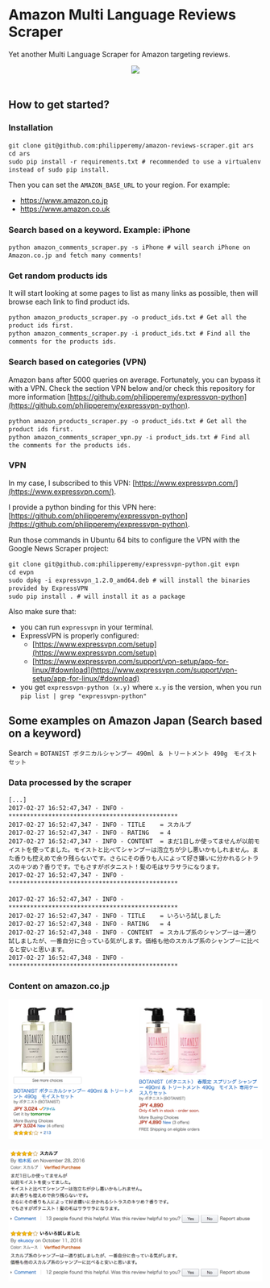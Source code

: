 # Amazon Multi Language Reviews Scraper 

Yet another Multi Language Scraper for Amazon targeting reviews.
<br/>
<div align="center">
  <img src="http://static1.businessinsider.com/image/539f3ffbecad044276726c01-960/amazon-com-logo.jpg" width="200"><br><br>
</div>

## How to get started?

### Installation
```
git clone git@github.com:philipperemy/amazon-reviews-scraper.git ars
cd ars
sudo pip install -r requirements.txt # recommended to use a virtualenv instead of sudo pip install.
```

Then you can set the `AMAZON_BASE_URL` to your region. For example:
- https://www.amazon.co.jp
- https://www.amazon.co.uk

### Search based on a keyword. Example: iPhone
```
python amazon_comments_scraper.py -s iPhone # will search iPhone on Amazon.co.jp and fetch many comments!
```

### Get random products ids

It will start looking at some pages to list as many links as possible, then will browse each link to find product ids.

```
python amazon_products_scraper.py -o product_ids.txt # Get all the product ids first.
python amazon_comments_scraper.py -i product_ids.txt # Find all the comments for the products ids.
```

### Search based on categories (VPN)
Amazon bans after 5000 queries on average. Fortunately, you can bypass it with a VPN. Check the section VPN below and/or check this repository for more information [https://github.com/philipperemy/expressvpn-python](https://github.com/philipperemy/expressvpn-python).
```
python amazon_products_scraper.py -o product_ids.txt # Get all the product ids first.
python amazon_comments_scraper_vpn.py -i product_ids.txt # Find all the comments for the products ids.
```

### VPN

In my case, I subscribed to this VPN: [https://www.expressvpn.com/](https://www.expressvpn.com/).

I provide a python binding for this VPN here: [https://github.com/philipperemy/expressvpn-python](https://github.com/philipperemy/expressvpn-python).

Run those commands in Ubuntu 64 bits to configure the VPN with the Google News Scraper project:
```
git clone git@github.com:philipperemy/expressvpn-python.git evpn
cd evpn
sudo dpkg -i expressvpn_1.2.0_amd64.deb # will install the binaries provided by ExpressVPN
sudo pip install . # will install it as a package
```

Also make sure that:
- you can run `expressvpn` in your terminal.
- ExpressVPN is properly configured:
    - [https://www.expressvpn.com/setup](https://www.expressvpn.com/setup) 
    - [https://www.expressvpn.com/support/vpn-setup/app-for-linux/#download](https://www.expressvpn.com/support/vpn-setup/app-for-linux/#download)
- you get `expressvpn-python (x.y)` where `x.y` is the version, when you run `pip list | grep "expressvpn-python"`



## Some examples on Amazon Japan (Search based on a keyword)

Search = `BOTANIST ボタニカルシャンプー 490ml ＆ トリートメント 490g　モイストセット`

### Data processed by the scraper
```
[...]
2017-02-27 16:52:47,347 - INFO - ***********************************************
2017-02-27 16:52:47,347 - INFO - TITLE    = スカルプ
2017-02-27 16:52:47,347 - INFO - RATING   = 4
2017-02-27 16:52:47,347 - INFO - CONTENT  = まだ1日しか使ってませんが以前モイストを使ってました。モイストと比べてシャンプーは泡立ちが少し悪いかもしれません。また香りも控えめで余り残らないです。さらにその香りも人によって好き嫌いに分かれるシトラスのキツめ？香りです。でもさすがボタニスト！髪の毛はサラサラになります。
2017-02-27 16:52:47,347 - INFO - ***********************************************

2017-02-27 16:52:47,347 - INFO - ***********************************************
2017-02-27 16:52:47,347 - INFO - TITLE    = いろいろ試しました
2017-02-27 16:52:47,348 - INFO - RATING   = 4
2017-02-27 16:52:47,348 - INFO - CONTENT  = スカルプ系のシャンプーは一通り試しましたが、一番自分に合っている気がします。価格も他のスカルプ系のシャンプーに比べると安いと思います。
2017-02-27 16:52:47,348 - INFO - ***********************************************
```

### Content on amazon.co.jp
<div align="center">
  <img src="fig/img1.png"><br><br>
</div>
<div align="center">
  <img src="fig/img2.png"><br><br>
</div>
